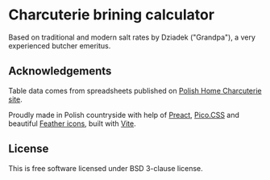 # Charcuterie brining calculator

Based on traditional and modern salt rates by Dziadek ("Grandpa"), a very experienced butcher emeritus.

## Acknowledgements

Table data comes from spreadsheets published on [Polish Home Charcuterie site](https://www.wedlinydomowe.pl/).

Proudly made in Polish countryside with help of [Preact](https://preactjs.com/), [Pico.CSS](https://picocss.com/) and beautiful [Feather icons](https://feathericons.com/), built with [Vite](https://vitejs.dev/).

## License

This is free software licensed under BSD 3-clause license.
